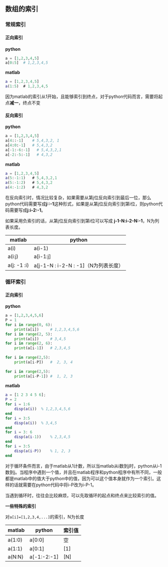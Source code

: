 ## 数组的索引

### 常规索引

#### 正向索引

**python**

```python
a = [1,2,3,4,5]
a[0:5]	# 1,2,3,4,5
```

**matlab**

```matlab
a = [1,2,3,4,5]
a(1:5)	# 1,2,3,4,5
```

因为matlab的索引从1开始，且能够索引到终点，对于python代码而言，需要将起点**减一**，终点不变



#### 反向索引

**python**

```python
a = [1,2,3,4,5]
a[4::-1]	# 5,4,3,2, 1
a[4:0:-1]	# 5,4,3,2
a[-1:-6:-1]	  # 5,4,3,2,1
a[-2:-5:-1]	  # 4,3,2
```

**matlab**

```matlab
a = [1,2,3,4,5]
a(5:-1:1)	# 5,4,3,2,1
a(5:-1:2)	# 5,4,3,2
a(4:-1:2)	# 4,3,2
```

在反向索引时，情况比较复杂，如果需要从第j位反向索引到最后一位，那么python代码需要写成**j::-1**这种形式，如果是从第j位反向索引到第i位，则python代码需要写成**j:i-2:-1**。

如果采用负索引的话，从第j位反向索引到第i位可以写成 **j-1-N:i-2-N:-1**，N为列表长度。

| matlab      | python                               |
| ----------- | ------------------------------------ |
| a(i)        | a(i-1)                               |
| a(i:j)      | a[i-1:j]                             |
| a(j: -1 :i) | a[j-1-N : i-2-N : -1]（N为列表长度） |



### 循环索引

#### 正向索引

**python**

```python
a = [1,2,3,4,5,6]
P = 1
for i in range(0, 6):
    print(a[i])		# 1,2,3,4,5,6
for i in range(2, 5):
    print(a[i])		# 3,4,5
for i in range(2, 6):
    print(a[i-1])	# 2,3,4,5
    
for i in range(2,5):
    print(a[i-P])	#  2, 3, 4
    
for i in range(2,5):
    print(a[i-P-1])	#  1, 2, 3
```



**matlab**

```matlab
a = [1 2 3 4 5 6];
P = 2
for i = 1:6
	disp(a(i))	% 1,2,3,4,5,6
end
for i = 3:5
	disp(a(i))	% 3,4,5
end
for i = 3: 6
	disp(a(i-1))	% 2,3,4,5
end
for i = 3:5
	disp(a(i-P))	% 1, 2, 3
end
```



对于循环条件而言，由于matlab从1计数，所以当matlab从i数到j时，python从i-1数到j。当程序中遇到一个值，并且在matlab程序和python程序中有所不同，一般都是matlab中的值大于python中的值，因为可以这个值本身就作为一个索引。这样的话就需要在python代码中将i-P改为i-P-1。



当遇到循环时，往往会比较麻烦，可以先取循环的起点和终点来比较索引的值。

**一些特殊的索引**

对`a[i]=[1,2,3,4,...]`的索引，N为长度

| matlab | python      | 索引值 |
| ------ | ----------- | ------ |
| a(1:0) | a[0:0]      | 空     |
| a(1:1) | a[0:1]      | [1]    |
| a(N:N) | a[-1:-2:-1] | [N]    |
